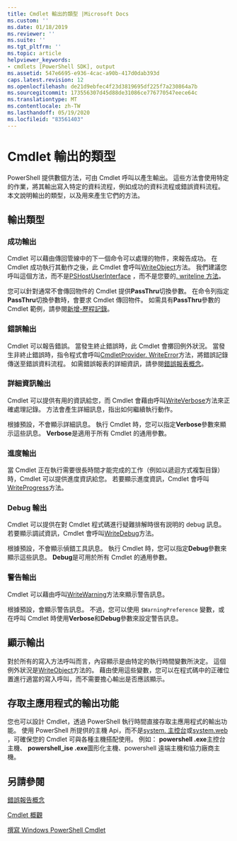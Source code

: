 ```yaml
---
title: Cmdlet 輸出的類型 |Microsoft Docs
ms.custom: ''
ms.date: 01/18/2019
ms.reviewer: ''
ms.suite: ''
ms.tgt_pltfrm: ''
ms.topic: article
helpviewer_keywords:
- cmdlets [PowerShell SDK], output
ms.assetid: 547e6695-e936-4cac-a90b-417d0dab393d
caps.latest.revision: 12
ms.openlocfilehash: de21d9ebfec4f23d3819695df225f7a230864a7b
ms.sourcegitcommit: 173556307d45d88de31086ce776770547eece64c
ms.translationtype: MT
ms.contentlocale: zh-TW
ms.lasthandoff: 05/19/2020
ms.locfileid: "83561403"
---
```

# <a name="types-of-cmdlet-output"></a>Cmdlet 輸出的類型

PowerShell 提供數個方法，可由 Cmdlet 呼叫以產生輸出。 這些方法會使用特定的作業，將其輸出寫入特定的資料流程，例如成功的資料流程或錯誤資料流程。 本文說明輸出的類型，以及用來產生它們的方法。

## <a name="types-of-output"></a>輸出類型

### <a name="success-output"></a>成功輸出

Cmdlet 可以藉由傳回管線中的下一個命令可以處理的物件，來報告成功。 在 Cmdlet 成功執行其動作之後，此 Cmdlet 會呼叫[WriteObject](/dotnet/api/System.Management.Automation.Cmdlet.WriteObject)方法。 我們建議您呼叫這個方法，而不是[PSHostUserInterface](/dotnet/api/System.Management.Automation.Host.PSHostUserInterface.WriteLine) ，而不是您要的[. writeline 方法](/dotnet/api/System.Console.WriteLine)。

您可以針對通常不會傳回物件的 Cmdlet 提供**PassThru**切換參數。
在命令列指定**PassThru**切換參數時，會要求 Cmdlet 傳回物件。 如需具有**PassThru**參數的 Cmdlet 範例，請參閱[新增-歷程記錄](/powershell/module/Microsoft.PowerShell.Core/Add-History)。

### <a name="error-output"></a>錯誤輸出

Cmdlet 可以報告錯誤。 當發生終止錯誤時，此 Cmdlet 會擲回例外狀況。 當發生非終止錯誤時，指令程式會呼叫[CmdletProvider. WriteError](/dotnet/api/System.Management.Automation.Provider.CmdletProvider.WriteError)方法，將錯誤記錄傳送至錯誤資料流程。 如需錯誤報表的詳細資訊，請參閱[錯誤報表概念](./error-reporting-concepts.md)。

### <a name="verbose-output"></a>詳細資訊輸出

Cmdlet 可以提供有用的資訊給您，而 Cmdlet 會藉由呼叫[WriteVerbose](/dotnet/api/System.Management.Automation.Cmdlet.WriteVerbose)方法來正確處理記錄。 方法會產生詳細訊息，指出如何繼續執行動作。

根據預設，不會顯示詳細訊息。 執行 Cmdlet 時，您可以指定**Verbose**參數來顯示這些訊息。 **Verbose**是適用于所有 Cmdlet 的通用參數。

### <a name="progress-output"></a>進度輸出

當 Cmdlet 正在執行需要很長時間才能完成的工作（例如以遞迴方式複製目錄）時，Cmdlet 可以提供進度資訊給您。 若要顯示進度資訊，Cmdlet 會呼叫[WriteProgress](/dotnet/api/System.Management.Automation.Cmdlet.WriteProgress)方法。

### <a name="debug-output"></a>Debug 輸出

Cmdlet 可以提供在對 Cmdlet 程式碼進行疑難排解時很有説明的 debug 訊息。 若要顯示調試資訊，Cmdlet 會呼叫[WriteDebug](/dotnet/api/System.Management.Automation.Cmdlet.WriteDebug)方法。

根據預設，不會顯示偵錯工具訊息。 執行 Cmdlet 時，您可以指定**Debug**參數來顯示這些訊息。 **Debug**是可用於所有 Cmdlet 的通用參數。

### <a name="warning-output"></a>警告輸出

Cmdlet 可以藉由呼叫[WriteWarning](/dotnet/api/System.Management.Automation.Cmdlet.WriteWarning)方法來顯示警告訊息。

根據預設，會顯示警告訊息。 不過，您可以使用 `$WarningPreference` 變數，或在呼叫 Cmdlet 時使用**Verbose**和**Debug**參數來設定警告訊息。

## <a name="displaying-output"></a>顯示輸出

對於所有的寫入方法呼叫而言，內容顯示是由特定的執行時間變數所決定。 這個例外狀況是[WriteObject](/dotnet/api/System.Management.Automation.Cmdlet.WriteObject)方法的。 藉由使用這些變數，您可以在程式碼中的正確位置進行適當的寫入呼叫，而不需要擔心輸出是否應該顯示。

## <a name="accessing-the-output-functionality-of-a-host-application"></a>存取主應用程式的輸出功能

您也可以設計 Cmdlet，透過 PowerShell 執行時間直接存取主應用程式的輸出功能。 使用 PowerShell 所提供的主機 Api，而不是[system. 主控台](/dotnet/api/System.Console)或[system.web](/dotnet/api/System.Windows.Forms) ，可確保您的 Cmdlet 可與各種主機搭配使用。 例如： **powershell .exe**主控台主機、 **powershell_ise .exe**圖形化主機、powershell 遠端主機和協力廠商主機。

## <a name="see-also"></a>另請參閱

[錯誤報告概念](./error-reporting-concepts.md)

[Cmdlet 概觀](./cmdlet-overview.md)

[撰寫 Windows PowerShell Cmdlet](./writing-a-windows-powershell-cmdlet.md)
